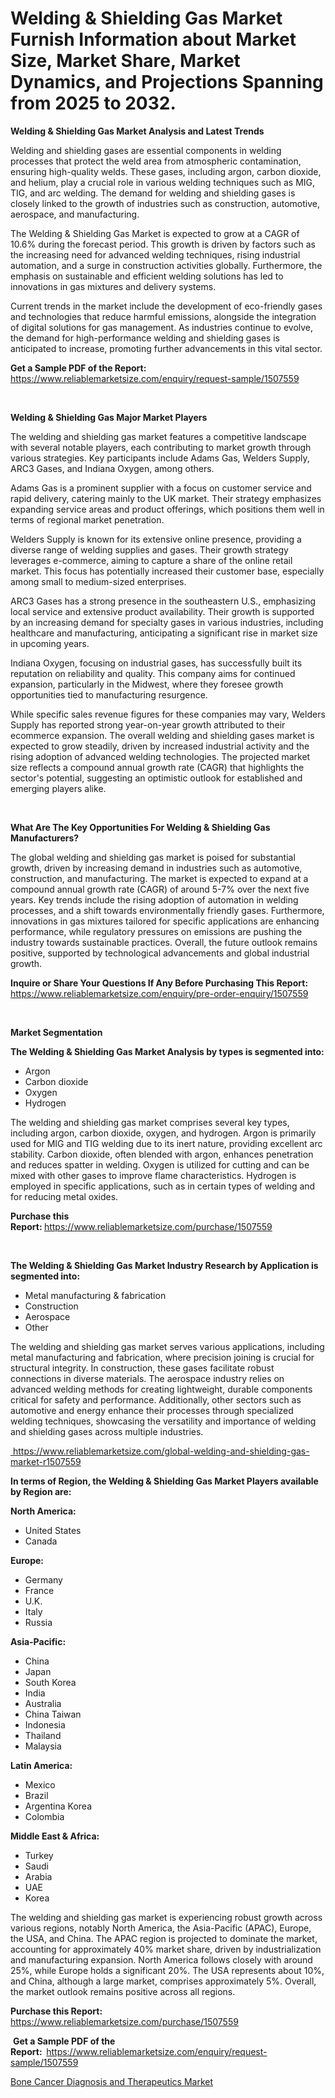 <p><h1>Welding & Shielding Gas Market Furnish Information about Market Size, Market Share, Market Dynamics, and Projections Spanning from 2025 to 2032.</h1></p><p><strong>Welding & Shielding Gas Market Analysis and Latest Trends</strong></p>
<p><p>Welding and shielding gases are essential components in welding processes that protect the weld area from atmospheric contamination, ensuring high-quality welds. These gases, including argon, carbon dioxide, and helium, play a crucial role in various welding techniques such as MIG, TIG, and arc welding. The demand for welding and shielding gases is closely linked to the growth of industries such as construction, automotive, aerospace, and manufacturing.</p><p>The Welding & Shielding Gas Market is expected to grow at a CAGR of 10.6% during the forecast period. This growth is driven by factors such as the increasing need for advanced welding techniques, rising industrial automation, and a surge in construction activities globally. Furthermore, the emphasis on sustainable and efficient welding solutions has led to innovations in gas mixtures and delivery systems.</p><p>Current trends in the market include the development of eco-friendly gases and technologies that reduce harmful emissions, alongside the integration of digital solutions for gas management. As industries continue to evolve, the demand for high-performance welding and shielding gases is anticipated to increase, promoting further advancements in this vital sector.</p></p>
<p><strong>Get a Sample PDF of the Report:&nbsp;</strong> <a href="https://www.reliablemarketsize.com/enquiry/request-sample/1507559?utm_campaign=3365&utm_medium=2&utm_source=Github&utm_content=ia&utm_term=23032025&utm_id=welding-shielding-gas">https://www.reliablemarketsize.com/enquiry/request-sample/1507559</a></p>
<p>&nbsp;</p>
<p><strong>Welding & Shielding Gas Major Market Players</strong></p>
<p><p>The welding and shielding gas market features a competitive landscape with several notable players, each contributing to market growth through various strategies. Key participants include Adams Gas, Welders Supply, ARC3 Gases, and Indiana Oxygen, among others.</p><p>Adams Gas is a prominent supplier with a focus on customer service and rapid delivery, catering mainly to the UK market. Their strategy emphasizes expanding service areas and product offerings, which positions them well in terms of regional market penetration.</p><p>Welders Supply is known for its extensive online presence, providing a diverse range of welding supplies and gases. Their growth strategy leverages e-commerce, aiming to capture a share of the online retail market. This focus has potentially increased their customer base, especially among small to medium-sized enterprises.</p><p>ARC3 Gases has a strong presence in the southeastern U.S., emphasizing local service and extensive product availability. Their growth is supported by an increasing demand for specialty gases in various industries, including healthcare and manufacturing, anticipating a significant rise in market size in upcoming years.</p><p>Indiana Oxygen, focusing on industrial gases, has successfully built its reputation on reliability and quality. This company aims for continued expansion, particularly in the Midwest, where they foresee growth opportunities tied to manufacturing resurgence.</p><p>While specific sales revenue figures for these companies may vary, Welders Supply has reported strong year-on-year growth attributed to their ecommerce expansion. The overall welding and shielding gases market is expected to grow steadily, driven by increased industrial activity and the rising adoption of advanced welding technologies. The projected market size reflects a compound annual growth rate (CAGR) that highlights the sector's potential, suggesting an optimistic outlook for established and emerging players alike.</p></p>
<p>&nbsp;</p>
<p><strong>What Are The Key Opportunities For Welding & Shielding Gas Manufacturers?</strong></p>
<p><p>The global welding and shielding gas market is poised for substantial growth, driven by increasing demand in industries such as automotive, construction, and manufacturing. The market is expected to expand at a compound annual growth rate (CAGR) of around 5-7% over the next five years. Key trends include the rising adoption of automation in welding processes, and a shift towards environmentally friendly gases. Furthermore, innovations in gas mixtures tailored for specific applications are enhancing performance, while regulatory pressures on emissions are pushing the industry towards sustainable practices. Overall, the future outlook remains positive, supported by technological advancements and global industrial growth.</p></p>
<p><strong>Inquire or Share Your Questions If Any Before Purchasing This Report:</strong> <a href="https://www.reliablemarketsize.com/enquiry/pre-order-enquiry/1507559?utm_campaign=3365&utm_medium=2&utm_source=Github&utm_content=ia&utm_term=23032025&utm_id=welding-shielding-gas">https://www.reliablemarketsize.com/enquiry/pre-order-enquiry/1507559</a></p>
<p>&nbsp;</p>
<p><strong>Market Segmentation</strong></p>
<p><strong>The Welding & Shielding Gas Market Analysis by types is segmented into:</strong></p>
<p><ul><li>Argon</li><li>Carbon dioxide</li><li>Oxygen</li><li>Hydrogen</li></ul></p>
<p><p>The welding and shielding gas market comprises several key types, including argon, carbon dioxide, oxygen, and hydrogen. Argon is primarily used for MIG and TIG welding due to its inert nature, providing excellent arc stability. Carbon dioxide, often blended with argon, enhances penetration and reduces spatter in welding. Oxygen is utilized for cutting and can be mixed with other gases to improve flame characteristics. Hydrogen is employed in specific applications, such as in certain types of welding and for reducing metal oxides.</p></p>
<p><strong>Purchase this Report:&nbsp;</strong><a href="https://www.reliablemarketsize.com/purchase/1507559?utm_campaign=3365&utm_medium=2&utm_source=Github&utm_content=ia&utm_term=23032025&utm_id=welding-shielding-gas">https://www.reliablemarketsize.com/purchase/1507559</a></p>
<p>&nbsp;</p>
<p><strong>The Welding & Shielding Gas Market Industry Research by Application is segmented into:</strong></p>
<p><ul><li>Metal manufacturing & fabrication</li><li>Construction</li><li>Aerospace</li><li>Other</li></ul></p>
<p><p>The welding and shielding gas market serves various applications, including metal manufacturing and fabrication, where precision joining is crucial for structural integrity. In construction, these gases facilitate robust connections in diverse materials. The aerospace industry relies on advanced welding methods for creating lightweight, durable components critical for safety and performance. Additionally, other sectors such as automotive and energy enhance their processes through specialized welding techniques, showcasing the versatility and importance of welding and shielding gases across multiple industries.</p></p>
<p><a href="https://www.reliablemarketsize.com/global-welding-and-shielding-gas-market-r1507559?utm_campaign=3365&utm_medium=2&utm_source=Github&utm_content=ia&utm_term=23032025&utm_id=welding-shielding-gas">&nbsp;https://www.reliablemarketsize.com/global-welding-and-shielding-gas-market-r1507559</a></p>
<p><strong>In terms of Region, the Welding & Shielding Gas Market Players available by Region are:</strong></p>
<p>
    <p> <strong> North America: </strong>
        <ul>
            <li>United States</li>
            <li>Canada</li>
        </ul>
        </p> 
    <p> <strong> Europe: </strong>
        <ul>
            <li>Germany</li>
            <li>France</li>
            <li>U.K.</li>
            <li>Italy</li>
            <li>Russia</li>
        </ul>
        </p> 
    <p> <strong> Asia-Pacific: </strong>
        <ul>
            <li>China</li>
            <li>Japan</li>
            <li>South Korea</li>
            <li>India</li>
            <li>Australia</li>
            <li>China Taiwan</li>
            <li>Indonesia</li>
            <li>Thailand</li>
            <li>Malaysia</li>
        </ul>
        </p> 
    <p> <strong> Latin America: </strong>
        <ul>
            <li>Mexico</li>
            <li>Brazil</li>
            <li>Argentina Korea</li>
            <li>Colombia</li>
        </ul>
        </p> 
    <p> <strong> Middle East & Africa: </strong>
        <ul>
            <li>Turkey</li>
            <li>Saudi</li>
            <li>Arabia</li>
            <li>UAE</li>
            <li>Korea</li>
        </ul>
    </p>
    </p>
<p><p>The welding and shielding gas market is experiencing robust growth across various regions, notably North America, the Asia-Pacific (APAC), Europe, the USA, and China. The APAC region is projected to dominate the market, accounting for approximately 40% market share, driven by industrialization and manufacturing expansion. North America follows closely with around 25%, while Europe holds a significant 20%. The USA represents about 10%, and China, although a large market, comprises approximately 5%. Overall, the market outlook remains positive across all regions.</p></p>
<p><strong>Purchase this Report: </strong><a href="https://www.reliablemarketsize.com/purchase/1507559?utm_campaign=3365&utm_medium=2&utm_source=Github&utm_content=ia&utm_term=23032025&utm_id=welding-shielding-gas">https://www.reliablemarketsize.com/purchase/1507559</a></p>
<p>&nbsp;<strong>Get a Sample PDF of the Report:&nbsp;&nbsp;</strong><a href="https://www.reliablemarketsize.com/enquiry/request-sample/1507559?utm_campaign=3365&utm_medium=2&utm_source=Github&utm_content=ia&utm_term=23032025&utm_id=welding-shielding-gas">https://www.reliablemarketsize.com/enquiry/request-sample/1507559</a></p>
<p><strong></strong></p>
<p><p><a href="https://github.com/vigatoimrene04/Market-Research-Report-List-1/blob/main/bone-cancer-diagnosis-and-therapeutics-market.md?utm_campaign=3365&utm_medium=2&utm_source=Github&utm_content=ia&utm_term=23032025&utm_id=welding-shielding-gas">Bone Cancer Diagnosis and Therapeutics Market</a></p></p>